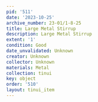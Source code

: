 ```yaml
---
pid: '511'
date: '2023-10-25'
archive_number: 23-01/1-8-25
title: Large Metal Stirrup
description: Large Metal Stirrup
extent: '1'
condition: Good
date_unvalidated: Unknown
creator: Unknown
collector: Unknown
materials: Metal
collection: tinui
key: object
order: '510'
layout: tinui_item
---
```

